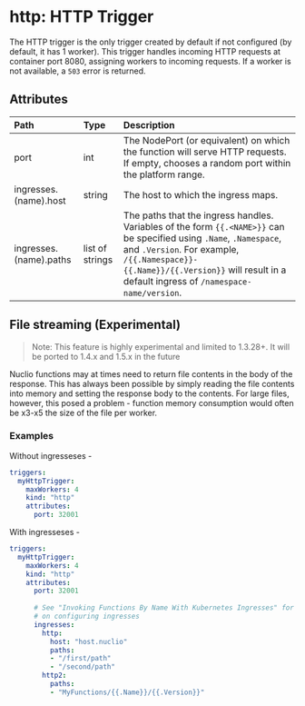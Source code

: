 # http: HTTP Trigger

The HTTP trigger is the only trigger created by default if not configured (by default, it has 1 worker). This trigger handles incoming HTTP requests at container port 8080, assigning workers to incoming requests. If a worker is not available, a `503` error is returned.

## Attributes

| **Path** | **Type** | **Description** |
| :--- | :--- | :--- |
| port | int | The NodePort (or equivalent) on which the function will serve HTTP requests. If empty, chooses a random port within the platform range. |
| ingresses.(name).host | string | The host to which the ingress maps. |
| ingresses.(name).paths | list of strings | The paths that the ingress handles. Variables of the form `{{.<NAME>}}` can be specified using `.Name`, `.Namespace`, and `.Version`. For example, `/{{.Namespace}}-{{.Name}}/{{.Version}}` will result in a default ingress of `/namespace-name/version`. |

## File streaming (Experimental)

> Note: This feature is highly experimental and limited to 1.3.28+. It will be ported to 1.4.x and 1.5.x in the future

Nuclio functions may at times need to return file contents in the body of the response. This has always been possible by simply reading the file contents into memory and setting the response body to the contents. For large files, however, this posed a problem - function memory consumption would often be x3-x5 the size of the file per worker.  

### Examples

Without ingresseses -

```yaml
triggers:
  myHttpTrigger:
    maxWorkers: 4
    kind: "http"
    attributes:
      port: 32001
```

With ingresseses -

```yaml
triggers:
  myHttpTrigger:
    maxWorkers: 4
    kind: "http"
    attributes:
      port: 32001
  
      # See "Invoking Functions By Name With Kubernetes Ingresses" for more details
      # on configuring ingresses
      ingresses:
        http:
          host: "host.nuclio"
          paths:
          - "/first/path"
          - "/second/path"
        http2:
          paths:
          - "MyFunctions/{{.Name}}/{{.Version}}"
```

